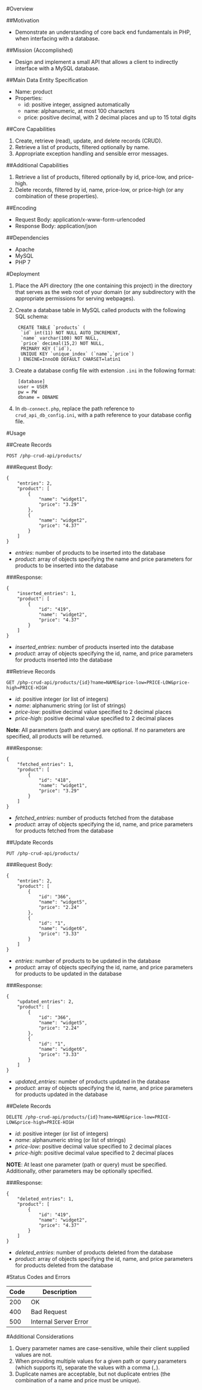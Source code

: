 #Overview

##Motivation
- Demonstrate an understanding of core back end fundamentals in PHP, when interfacing with a database.

##Mission (Accomplished)
- Design and implement a small API that allows a client to indirectly interface with a MySQL database.

##Main Data Entity Specification
- Name: product
- Properties:
  - id: positive integer, assigned automatically
  - name: alphanumeric, at most 100 characters
  - price: positive decimal, with 2 decimal places and up to 15 total digits

##Core Capabilities
1. Create, retrieve (read), update, and delete records (CRUD).
2. Retrieve a list of products, filtered optionally by name.
3. Appropriate exception handling and sensible error messages.

##Additional Capabilities

1. Retrieve a list of products, filtered optionally by id, price-low, and price-high.
2. Delete records, filtered by id, name, price-low, or price-high (or any combination of these properties).

##Encoding

- Request Body: application/x-www-form-urlencoded<br>
- Response Body: application/json

##Dependencies

- Apache
- MySQL
- PHP 7

#Deployment

1. Place the API directory (the one containing this project) in the directory that serves as the web root of your domain (or any subdirectory with the appropriate permissions for serving webpages).

2. Create a database table in MySQL called products with the following SQL schema:

		CREATE TABLE `products` (
		 `id` int(11) NOT NULL AUTO_INCREMENT,
		 `name` varchar(100) NOT NULL,
		 `price` decimal(15,2) NOT NULL,
		 PRIMARY KEY (`id`),
		 UNIQUE KEY `unique_index` (`name`,`price`)
		) ENGINE=InnoDB DEFAULT CHARSET=latin1

3. Create a database config file with extension `.ini` in the following format:

		[database]
		user = USER
		pw = PW
		dbname = DBNAME

4. In `db-connect.php`, replace the path reference to `crud_api_db_config.ini`, with a path reference to your database config file.

#Usage

##Create Records

`POST /php-crud-api/products/`

###Request Body:

	{
		"entries": 2,
		"product": [
			{
				"name": "widget1",
				"price": "3.29"
			},
			{
				"name": "widget2",
				"price": "4.37"
			}
		]
	}

- *entries*: number of products to be inserted into the database<br>
- *product*: array of objects specifying the name and price parameters for products to be inserted into the database

###Response:

	{
		"inserted_entries": 1,
		"product": [
			{
				"id": "419",
				"name": "widget2",
				"price": "4.37"
			}
		]
	}

- *inserted_entries*: number of products inserted into the database<br>
- *product*: array of objects specifying the id, name, and price parameters for products inserted into the database

##Retrieve Records

`GET /php-crud-api/products/{id}?name=NAME&price-low=PRICE-LOW&price-high=PRICE-HIGH`

- *id*: positive integer (or list of integers)<br>
- *name*: alphanumeric string (or list of strings)<br>
- *price-low*: positive decimal value specified to 2 decimal places<br>
- *price-high*: positive decimal value specified to 2 decimal places

**Note**: All parameters (path and query) are optional. If no parameters are specified, all products will be returned.

###Response:

	{
		"fetched_entries": 1,
		"product": [
			{
				"id": "418",
				"name": "widget1",
				"price": "3.29"
			}
		]
	}

- *fetched_entries*: number of products fetched from the database<br>
- *product*: array of objects specifying the id, name, and price parameters for products fetched from the database

##Update Records

`PUT /php-crud-api/products/`

###Request Body:

	{
		"entries": 2,
		"product": [
			{
				"id": "366",
				"name": "widget5",
				"price": "2.24"
			},
			{
				"id": "1",
				"name": "widget6",
				"price": "3.33"
			}
		]
	}

- *entries*: number of products to be updated in the database<br>
- *product*: array of objects specifying the id, name, and price parameters for products to be updated in the database

###Response:

	{
		"updated_entries": 2,
		"product": [
			{
				"id": "366",
				"name": "widget5",
				"price": "2.24"
			},
			{
				"id": "1",
				"name": "widget6",
				"price": "3.33"
			}
		]
	}

- *updated_entries*: number of products updated in the database<br>
- *product*: array of objects specifying the id, name, and price parameters for products updated in the database

##Delete Records

`DELETE /php-crud-api/products/{id}?name=NAME&price-low=PRICE-LOW&price-high=PRICE-HIGH`

- *id*: positive integer (or list of integers)<br>
- *name*: alphanumeric string (or list of strings)<br>
- *price-low*: positive decimal value specified to 2 decimal places<br>
- *price-high*: positive decimal value specified to 2 decimal places

**NOTE**: At least one parameter (path or query) must be specified. Additionally, other parameters may be optionally specified.

###Response:

	{
		"deleted_entries": 1,
		"product": [
			{
				"id": "419",
				"name": "widget2",
				"price": "4.37"
			}
		]
	}

- *deleted_entries*: number of products deleted from the database<br>
- *product*: array of objects specifying the id, name, and price parameters for products deleted from the database

#Status Codes and Errors

Code  	| Description
----- 	| -------------
200   	| OK
400   	| Bad Request
500	  	| Internal Server Error

#Additional Considerations

1. Query parameter names are case-sensitive, while their client supplied values are not.
2. When providing multiple values for a given path or query parameters (which supports it), separate the values with a comma (`,`).
3. Duplicate names are acceptable, but not duplicate entries (the combination of a name and price must be unique).